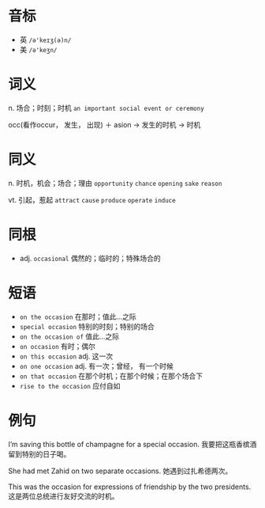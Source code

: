 # 音标

- 英 `/ə'keɪʒ(ə)n/`
- 美 `/ə'keʒn/`

# 词义

n. 场合；时刻；时机
`an important social event or ceremony`



occ(看作occur， 发生， 出现) ＋ asion → 发生的时机 → 时机

# 同义

n. 时机，机会；场合；理由
`opportunity` `chance` `opening` `sake` `reason`

vt. 引起，惹起
`attract` `cause` `produce` `operate` `induce`

# 同根

- adj. `occasional` 偶然的；临时的；特殊场合的

# 短语

- `on the occasion` 在那时；值此…之际
- `special occasion` 特别的时刻；特别的场合
- `on the occasion of` 值此…之际
- `on occasion` 有时；偶尔
- `on this occasion` adj. 这一次
- `on one occasion` adj. 有一次；曾经， 有一个时候
- `on that occasion` 在那个时机；在那个时候；在那个场合下
- `rise to the occasion` 应付自如

# 例句

I’m saving this bottle of champagne for a special occasion.
我要把这瓶香槟酒留到特别的日子喝。

She had met Zahid on two separate occasions.
她遇到过扎希德两次。

This was the occasion for expressions of friendship by the two presidents.
这是两位总统进行友好交流的时机。


